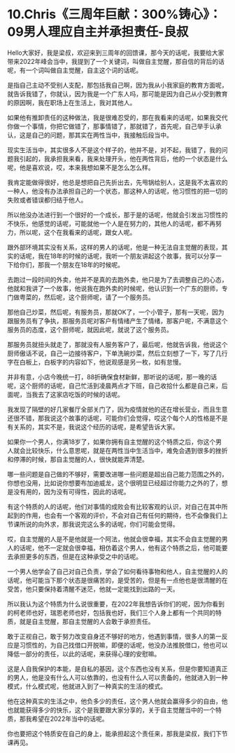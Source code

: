 # 10.Chris《三周年巨献：300%铸心》：09男人理应自主并承担责任-良叔

Hello大家好，我是梁叔，欢迎来到三周年的回馈课，那今天的话呢，我要给大家带来2022年峰会当中，我提到了一个关键词，叫做自主觉醒，那自信的背后的话呢，有一个词叫做自主觉醒，自主这个词的话呢。

是指自己主动不受别人支配，那包括我自己啊，因为我从小我家庭的教育方面呢，就告诉我错了，你就认，因为我是一个广东人吗，那可能是因为自己从小受到教育的原因啊，我在职场上在生活上，我对其他人。

如果他有推卸责任的这种做法，我是很难忍受的，那在我看来的话呢，如果我交代你做一个事情，你把它做错了，那事情错了，那就错了，首先呢，自己举手认承认，这是自己的问题，那其实在两性当中，我接触后段当中。

现实生活当中，其实很多人不是这个样子的，他并不是，对不起，我错了，我的问题我引起的，我承担我来看，我来处理开头，他在两性背后，他的一个状态是什么呢，他是喜欢说，哎，本来我想如果不是怎么怎么样。

我肯定能做得很好，他总是想把自己先折出去，先甩锅给别人，这是我不太喜欢的一种人，他没有办法承担自己的一个状态，那这种人的话呢，他习惯性的把一切的失败或者错误都归结于他人。

所以他没办法进行到一个很好的一个成长，那于是的话呢，他就会引发出习惯性的不快乐，他感觉的话呢，可能就他一个人是在努力的，其他人的话呢，都不再努力，所以呢，这个在我看来的话呢，跟女人呢。

跟外部环境其实没有关系，这样的男人的话呢，他是一种无法自主觉醒的表现，其实的话呢，我在18年的时候的话呢，我听一个朋友讲起这个故事，我可以分享一下给你们，那我一个朋友在18年的时候呢。

去跑过一段时间的外卖，他并不是真的去跑外卖，他只是为了去调整自己的心态，他就和我讲了一个故事，他说我在跑外卖的时候呢，他认识到一个广东的厨师，专门做粤菜的，然后呢，这个厨师呢，请了一个服务员。

那他自己炒菜，然后呢，有服务员，那就OK了，一个小管子，那有一天呢，因为跟服务员有了争执，那服务员呢对客户有情绪产生了情绪，那客户呢，不满意这个服务员的态度，这个厨师呢，就因此呢，就说了这个服务员。

那服务员就扭头就走了，那就没有人服务客户了，最后呢，他就告诉我，他说这个厨师傲话不说，自己一边接待客户，下单洗碗炒菜，然后立刻想了一下，写了几行字在白板上，白板字的内容如下，他说观感是另一枚，如有怠慢。

并非有意，小店今晚统一打，88折确保食材新鲜，那听说的话呢，那一晚的话呢，这个厨师的话呢，自己忙活到凌晨两点才下班，自己收拾什么都是自己来，后面呢，当我去了这家店吃饭的时候的话呢。

我发现了隔壁的好几家餐厅全部关门了，因为疫情就他的还在增长营业，而且生意还很不错，那我说这个故事的话呢，可能你们会觉得，哎这个每个人的性格是不是有关系的，其实不是，我说这个经历的话呢，是希望告诉大家。

如果你一个男人，你满18岁了，如果你拥有自主觉醒的这个特质之后，你这个男人就会比较快乐，什么意思呢，就是在两性当中生活当中，难免会遇到很多的挫折和停滞的时候，那自主觉醒的人，很快就能弄清楚。

哪一些问题是自己做的不够好，需要改进哪一些问题是超出自己能力范围之外的，你想也没用，比如说你想要布加迪威龙，这个很明显已经超过你能力之外的了，想是没有用的，因为没有可得性，因此的话呢。

有这个特质的人的话呢，他们对事情的成败会有比较客观的认识，对自己在其中所起到的作用，也会有一个客观的评价，不会对自己有任何的期待，也不会像我们上节课所说的向外求，那我说完这么多的话呢，你们可能会觉得。

哎，自主觉醒的人是不是他就是一个阿法，他就会很幸福，其实不会自主觉醒的男人的话呢，他不一定就会很幸福，相仿着这个男人，他有这个特质之后，他可能要去承担更多的东西，但是在这种承受之中的话呢。

一个男人他学会了自己对自己负责，学会了如何看待事物和他人，自主觉醒的人的话呢，他可能当下那个状态是很痛苦的，是受苦的，但是有一点他也是很清醒的在受苦，他只要保持着清醒不迷茫，他就一定能找到出路的一天。

所以我认为这个特质为什么说很重要，在2022年我想告诉你们的呢，因为你看到的柯老师也好，瑞恩老师也好，包括我也好，我们三个人身上都有一个共同的特质，就是自主觉醒，那自主觉醒的人会敢于承担责任。

敢于正视自己，敢于努力改变自身还不够好的地方，他遇到事情，很多人的第一反应是习惯性的，为自己找借口开脱嘛，即便的话呢，他没办法推脱借口，他也可以降低一部分的责任，以此的话呢，来获得心理的安慰嘛。

这是人自我保护的本能，是自私的基因，这个东西也没有关系，但是你要知道真正的男人，他是没有什么人可以依靠的，也没有什么人可以责备的，他就进入到一种模式，什么模式呢，他就进入到了一种真实的生活的模式。

他在这种真实的生活之中，他负多少的责任，这个男人他就会赢得多少的自由，他也就能获得多少的快乐，这个是我要跟大家分享的，关于自主觉醒当中的一个特质，那我希望在2022年当中的话呢。

你也要把这个特质安在自己的身上，能承担起这个责任来，那我是梁叔，我们下节课再见。
